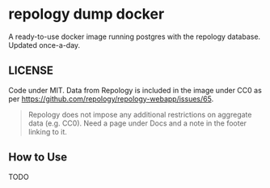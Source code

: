 # repology dump docker

A ready-to-use docker image running postgres with the repology database.
Updated once-a-day.

## LICENSE

Code under MIT. Data from Repology is included in the image under CC0 as
per https://github.com/repology/repology-webapp/issues/65.

> Repology does not impose any additional restrictions on aggregate data (e.g. CC0). Need a page under Docs and a note in the footer linking to it.

## How to Use

TODO


<!-- dummy update to have a commit newer than 60 days. Otherwise the scheduled workflows are disabled. -->
